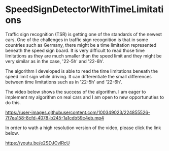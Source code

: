 # SpeedSignDetectorWithTimeLimitations

Traffic sign recognition (TSR) is getting one of the standards of the newest cars. One of the challenges in traffic sign recognition is that in some countries such as Germany, there might be a time limitation represented beneath the speed sign board. It is very difficult to read those time limitations as they are much smaller than the speed limit and they might be very similar as in the case, '22-5h' and '22-6h'. 

The algorithm I developed is able to read the time limitations beneath the speed limit sign while driving. It can differentiate the small differences between time limitations such as in '22-5h' and '22-6h'. 

The video below shows the success of the algorithm. I am eager to implement my algorithm on real cars and I am open to new opportunuties to do this.   



https://user-images.githubusercontent.com/100349023/224855526-7f7ea158-8cfd-4078-b245-1a1cdb59c4eb.mp4


In order to wath a high resolution version of the video, please click the link below.


https://youtu.be/e2SDJCvlRcU

